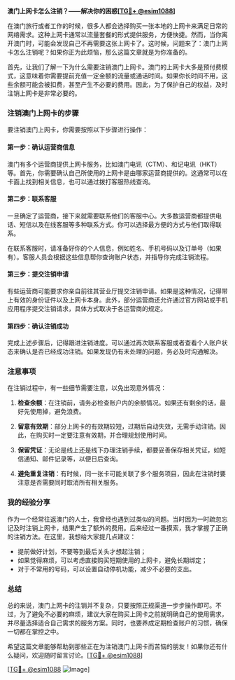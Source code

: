 **澳门上网卡怎么注销？——解决你的困惑[[TG💪+ @esim1088](https://t.me/s/esim1088)]**

在澳门旅行或者工作的时候，很多人都会选择购买一张本地的上网卡来满足日常的网络需求。这种上网卡通常以流量套餐的形式提供服务，方便快捷。然而，当你离开澳门时，可能会发现自己不再需要这张上网卡了。这时候，问题来了：澳门上网卡怎么注销呢？如果你正为此烦恼，那么这篇文章就是为你准备的。

首先，让我们了解一下为什么需要注销澳门上网卡。澳门的上网卡大多是预付费模式，这意味着你需要提前充值一定金额的流量或通话时间。如果你长时间不用，这些余额可能会被扣费，甚至产生不必要的费用。因此，为了保护自己的权益，及时注销上网卡是非常必要的。

### 注销澳门上网卡的步骤

要注销澳门上网卡，你需要按照以下步骤进行操作：

#### 第一步：确认运营商信息
澳门有多个运营商提供上网卡服务，比如澳门电讯（CTM）、和记电讯（HKT）等。首先，你需要确认自己所使用的上网卡是由哪家运营商提供的。这通常可以在卡面上找到相关信息，也可以通过拨打客服热线查询。

#### 第二步：联系客服
一旦确定了运营商，接下来就需要联系他们的客服中心。大多数运营商都提供电话、短信以及在线客服等多种联系方式。你可以选择最方便的方式与他们取得联系。

在联系客服时，请准备好你的个人信息，例如姓名、手机号码以及订单号（如果有）。客服人员会根据这些信息帮你查询账户状态，并指导你完成注销流程。

#### 第三步：提交注销申请
有些运营商可能要求你亲自前往其营业厅提交注销申请。如果是这种情况，记得带上有效的身份证件以及上网卡本身。此外，部分运营商还允许通过官方网站或手机应用程序提交注销请求，具体方式取决于各运营商的规定。

#### 第四步：确认注销成功
完成上述步骤后，记得跟进注销进度。可以通过再次联系客服或者查看个人账户状态来确认是否已经成功注销。如果发现仍有未处理的问题，务必及时沟通解决。

### 注意事项

在注销过程中，有一些细节需要注意，以免出现意外情况：

1. **检查余额**：在注销前，请务必检查账户内的余额情况。如果还有剩余的话，最好先使用掉，避免浪费。
   
2. **留意有效期**：部分上网卡的有效期较短，过期后自动失效，无需手动注销。因此，在购买时一定要注意有效期，并合理规划使用时间。

3. **保留凭证**：无论是线上还是线下办理注销手续，都要妥善保存相关凭证，如短信通知、邮件记录等，以便日后查询。

4. **避免重复注销**：有时候，同一张卡可能关联了多个服务项目，因此在注销时要注意是否需要同时取消所有相关服务。

### 我的经验分享

作为一个经常往返澳门的人士，我曾经也遇到过类似的问题。当时因为一时疏忽忘记及时注销上网卡，结果产生了额外的费用。后来经过一番摸索，我才掌握了正确的注销方法。在这里，我想给大家提几点建议：

- 提前做好计划，不要等到最后关头才想起注销；
- 如果觉得麻烦，可以考虑直接购买短期使用的上网卡，避免长期绑定；
- 对于不常用的号码，可以设置自动停机功能，减少不必要的支出。

### 总结

总的来说，澳门上网卡的注销并不复杂，只要按照正规渠道一步步操作即可。不过，为了避免不必要的麻烦，建议大家在购买上网卡之前就明确自己的使用需求，并尽量选择适合自己需求的服务方案。同时，也要养成定期检查账户的习惯，确保一切都在掌控之中。

希望这篇文章能够帮助到那些正在为注销澳门上网卡而苦恼的朋友！如果你还有什么疑问，欢迎随时留言讨论。[[TG💪+ @esim1088](https://t.me/s/esim1088)] 

[[TG💪+ @esim1088](https://t.me/s/esim1088) ![Image](https://i.postimg.cc/4NQfJmqS/Snipaste-2025-05-13-00-14-12.png)]